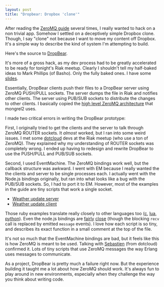 ```yaml
---
layout: post
title: "Dropbear: Dropbox 'clone'"
---
```


After reading the [ZeroMQ guide](http://zguide.zeromq.org/page:all) several times, I really wanted to hack on
a non trivial app.  Somehow I settled on a deceptively simple Dropbox
clone.  Though, I say "clone" not because I want to move my content off
Dropbox.  It's a simple way to describe the kind of system I'm
attempting to build.

Here's the source to [DropBear](https://gist.github.com/122849a52c5b33c5d890).

It's more of a gross hack, as my dev process had to be greatly
accelerated to be ready for tonight's Riak meetup.  Clearly I shouldn't tell my
half-baked ideas to Mark Phillips (of Basho).  Only the fully baked
ones.  I have some [slides](http://dl.dropbox.com/u/3561619/talks/zeromq-riak-technoweenie.pdf).

Essentially, DropBear clients push their files to a DropBear server
using ZeroMQ PUSH/PULL sockets.  The server dumps the file in Riak and
notifies other clients.  The server using PUB/SUB sockets to distribute
the changes to other clients.  I basically copied the [high level ZeroMQ
architecture](http://mongrel2.org/static/mongrel2-manual.html#x1-670005.3) that
mongrel2 uses.

I made two critical errors in writing the DropBear prototype:

First, I originally tried to get the clients and the server to talk through
ZeroMQ ROUTER sockets.  It _almost_ worked, but I ran into some weird
issues.  I met some [dotcloud](http://www.dotcloud.com/) devs at the
Riak meetup (who use a ton of ZeroMQ).  They explained why my
understanding of ROUTER sockets was completely wrong.  I ended up having
to redesign and rewrite DropBear to use the PUSH/PULL and PUB/SUB
sockets.

Second, I used EventMachine.  The ZeroMQ bindings work well, but the callback
structure was awkward.  I went with EM because I really wanted the
the clients and server to be single processes each.  I actually went
with the Node.js bindings originally, but ran into what looks like a bug
with the PUB/SUB sockets.  So, I had to port it to EM.  However, most of
the examples in the guide are tiny scripts that work a single socket.

* [Weather update server](http://zguide.zeromq.org/rb:wuserver)
* [Weather update client](http://zguide.zeromq.org/rb:wuclient)

Those ruby examples translate really closely to other languages too
([c](http://zguide.zeromq.org/c:wuserver),
[lua](http://zguide.zeromq.org/lua:wuserver), [python](http://zguide.zeromq.org/py:wuserver)).
Even the node.js bindings are [fairly](http://zguide.zeromq.org/js:wuserver) [close](http://zguide.zeromq.org/js:wuclient)
(though the blocking `recv` call is replaced by emitted `message` events).  I
love how each script is so tiny, and describes its exact function in a
small comment at the top of the file.

It's not so much that the EventMachine bindings are bad, but it feels
like this is how ZeroMQ is meant to be used.  Talking with [Sebastien](https://twitter.com/#!/sebp)
(from dotcloud) confirmed it.  Lots of tiny scripts that use ZeroMQ
messages the way Erlang uses messages to communicate.

As a project, DropBear is pretty much a failure right now.  But the experience
building it taught me a lot about how ZeroMQ should work.  It's always
fun to play around in new environments, especially when they challenge
the way you think about writing code.
